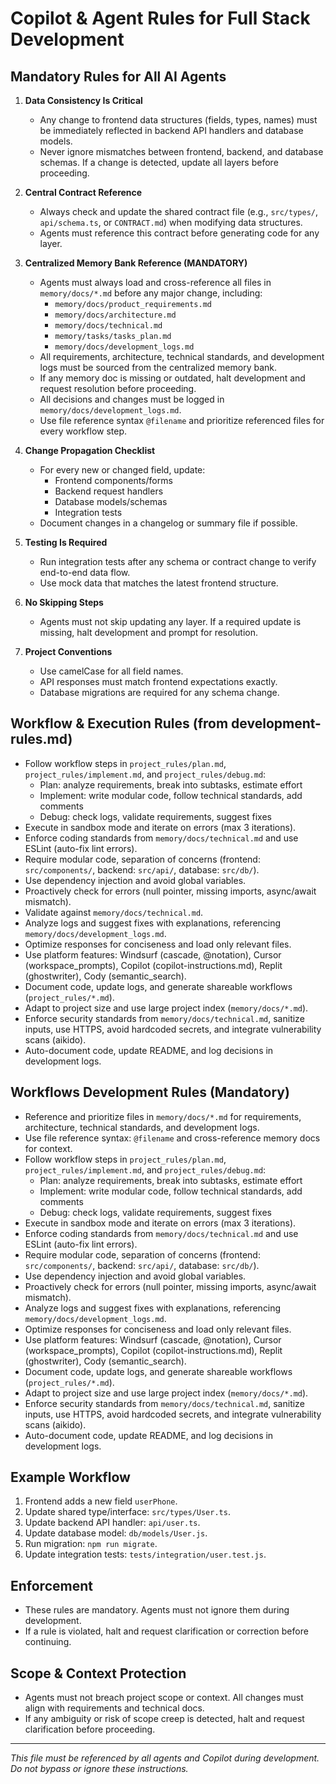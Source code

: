 # Copilot & Agent Rules for Full Stack Development

## Mandatory Rules for All AI Agents

1. **Data Consistency Is Critical**
   - Any change to frontend data structures (fields, types, names) must be immediately reflected in backend API handlers and database models.
   - Never ignore mismatches between frontend, backend, and database schemas. If a change is detected, update all layers before proceeding.

2. **Central Contract Reference**
   - Always check and update the shared contract file (e.g., `src/types/`, `api/schema.ts`, or `CONTRACT.md`) when modifying data structures.
   - Agents must reference this contract before generating code for any layer.

3. **Centralized Memory Bank Reference (MANDATORY)**
   - Agents must always load and cross-reference all files in `memory/docs/*.md` before any major change, including:
     - `memory/docs/product_requirements.md`
     - `memory/docs/architecture.md`
     - `memory/docs/technical.md`
     - `memory/tasks/tasks_plan.md`
     - `memory/docs/development_logs.md`
   - All requirements, architecture, technical standards, and development logs must be sourced from the centralized memory bank.
   - If any memory doc is missing or outdated, halt development and request resolution before proceeding.
   - All decisions and changes must be logged in `memory/docs/development_logs.md`.
   - Use file reference syntax `@filename` and prioritize referenced files for every workflow step.

3. **Change Propagation Checklist**
   - For every new or changed field, update:
     - Frontend components/forms
     - Backend request handlers
     - Database models/schemas
     - Integration tests
   - Document changes in a changelog or summary file if possible.

4. **Testing Is Required**
   - Run integration tests after any schema or contract change to verify end-to-end data flow.
   - Use mock data that matches the latest frontend structure.

5. **No Skipping Steps**
   - Agents must not skip updating any layer. If a required update is missing, halt development and prompt for resolution.

6. **Project Conventions**
   - Use camelCase for all field names.
   - API responses must match frontend expectations exactly.
   - Database migrations are required for any schema change.

## Workflow & Execution Rules (from development-rules.md)

- Follow workflow steps in `project_rules/plan.md`, `project_rules/implement.md`, and `project_rules/debug.md`:
   - Plan: analyze requirements, break into subtasks, estimate effort
   - Implement: write modular code, follow technical standards, add comments
   - Debug: check logs, validate requirements, suggest fixes
- Execute in sandbox mode and iterate on errors (max 3 iterations).
- Enforce coding standards from `memory/docs/technical.md` and use ESLint (auto-fix lint errors).
- Require modular code, separation of concerns (frontend: `src/components/`, backend: `src/api/`, database: `src/db/`).
- Use dependency injection and avoid global variables.
- Proactively check for errors (null pointer, missing imports, async/await mismatch).
- Validate against `memory/docs/technical.md`.
- Analyze logs and suggest fixes with explanations, referencing `memory/docs/development_logs.md`.
- Optimize responses for conciseness and load only relevant files.
- Use platform features: Windsurf (cascade, @notation), Cursor (workspace_prompts), Copilot (copilot-instructions.md), Replit (ghostwriter), Cody (semantic_search).
- Document code, update logs, and generate shareable workflows (`project_rules/*.md`).
- Adapt to project size and use large project index (`memory/docs/*.md`).
- Enforce security standards from `memory/docs/technical.md`, sanitize inputs, use HTTPS, avoid hardcoded secrets, and integrate vulnerability scans (aikido).
- Auto-document code, update README, and log decisions in development logs.

## Workflows Development Rules (Mandatory)

- Reference and prioritize files in `memory/docs/*.md` for requirements, architecture, technical standards, and development logs.
- Use file reference syntax: `@filename` and cross-reference memory docs for context.
- Follow workflow steps in `project_rules/plan.md`, `project_rules/implement.md`, and `project_rules/debug.md`:
   - Plan: analyze requirements, break into subtasks, estimate effort
   - Implement: write modular code, follow technical standards, add comments
   - Debug: check logs, validate requirements, suggest fixes
- Execute in sandbox mode and iterate on errors (max 3 iterations).
- Enforce coding standards from `memory/docs/technical.md` and use ESLint (auto-fix lint errors).
- Require modular code, separation of concerns (frontend: `src/components/`, backend: `src/api/`, database: `src/db/`).
- Use dependency injection and avoid global variables.
- Proactively check for errors (null pointer, missing imports, async/await mismatch).
- Analyze logs and suggest fixes with explanations, referencing `memory/docs/development_logs.md`.
- Optimize responses for conciseness and load only relevant files.
- Use platform features: Windsurf (cascade, @notation), Cursor (workspace_prompts), Copilot (copilot-instructions.md), Replit (ghostwriter), Cody (semantic_search).
- Document code, update logs, and generate shareable workflows (`project_rules/*.md`).
- Adapt to project size and use large project index (`memory/docs/*.md`).
- Enforce security standards from `memory/docs/technical.md`, sanitize inputs, use HTTPS, avoid hardcoded secrets, and integrate vulnerability scans (aikido).
- Auto-document code, update README, and log decisions in development logs.

## Example Workflow

1. Frontend adds a new field `userPhone`.
2. Update shared type/interface: `src/types/User.ts`.
3. Update backend API handler: `api/user.ts`.
4. Update database model: `db/models/User.js`.
5. Run migration: `npm run migrate`.
6. Update integration tests: `tests/integration/user.test.js`.

## Enforcement
- These rules are mandatory. Agents must not ignore them during development.
- If a rule is violated, halt and request clarification or correction before continuing.

## Scope & Context Protection
- Agents must not breach project scope or context. All changes must align with requirements and technical docs.
- If any ambiguity or risk of scope creep is detected, halt and request clarification before proceeding.

---

_This file must be referenced by all agents and Copilot during development. Do not bypass or ignore these instructions._
